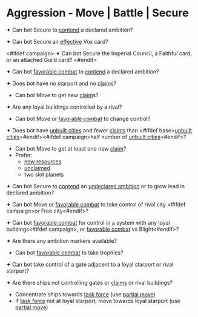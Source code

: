 # Aggression - Move | Battle | Secure

✦ <!-- priority=1 --> Can bot Secure to <ins>contend</ins> a declared ambition?

✦ <!-- priority=1.5 --> Can bot Secure an <ins>effective</ins> Vox card?

<#ifdef campaign>
✦ <!-- priority=1.5 --> Can bot Secure the Imperial Council, a Faithful card, or an attached Guild card?
<#endif>

✦ <!-- priority=2 --> Can bot <ins>favorable combat</ins> to <ins>contend</ins> a declared ambition?

✦ Does bot have no starport and no <ins>claim</ins>s?

- <!-- priority=3 --> Can bot Move to get new <ins>claim</ins>s?

✦ Are any loyal buildings controlled by a rival?

- <!-- priority=4 --> Can bot Move or <ins>favorable combat</ins> to change control?

✦ Does bot have <ins>unbuilt cities</ins> and fewer <ins>claims</ins> than <#ifdef base><ins>unbuilt cities</ins><#endif><#ifdef campaign>half number of <ins>unbuilt cities</ins><#endif>?

- <!-- priority=5 --> Can bot Move to get at least one new <ins>claim</ins>?
- Prefer:
	- <ins>new resources</ins>
	- <ins>un<ins>claim</ins>ed</ins>
	- two slot planets

✦ <!-- priority=6 --> Can bot Secure to <ins>contend</ins> an <ins>undeclared ambition</ins> or to grow lead in declared ambition?

✦ <!-- priority=10 --> Can bot Move or <ins>favorable combat</ins> to take control of rival city <#ifdef campaign>or Free city<#endif>?

✦ Can bot <ins>favorable combat</ins> for control in a system with any loyal buildings<#ifdef campaign>, or <ins>favorable combat</ins> vs Blight<#endif>?

✦ Are there any ambition markers available?

- Can bot <ins>favorable combat</ins> to take trophies?

✦ Can bot take control of a gate adjacent to a loyal starport or rival starport?

✦ Are there ships not controlling gates or <ins>claims</ins> or rival buildings?

- Concentrate ships towards <ins>task force</ins> (use <ins>partial move</ins>)
- If <ins>task force</ins> not at loyal starport, move towards loyal starport (use <ins>partial move</ins>)

<div class="pagebreak"> </div>
